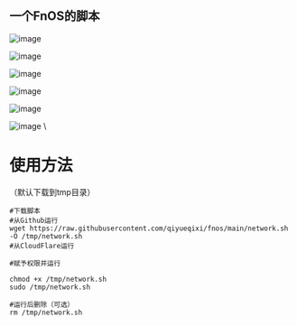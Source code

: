 ## 一个FnOS的脚本
![image](https://github.com/user-attachments/assets/69674873-9180-4b9c-9091-c8fd3d9c53d0)

![image](https://github.com/user-attachments/assets/ecd2a5eb-947c-4e3e-a37e-8960ce5dd128)

![image](https://github.com/user-attachments/assets/37acf916-84e4-4a80-a7eb-714cfab69d77)

![image](https://github.com/user-attachments/assets/fe7d44b0-a76c-4b42-ba1b-f58011c20c90)

![image](https://github.com/user-attachments/assets/5cb15a46-07a5-4e2e-89dc-bbf948d56acc)

![image](https://github.com/user-attachments/assets/8bce4669-4ad2-461d-bfbd-3922ceb939a8)
 \
# 使用方法
（默认下载到tmp目录）
```shell
#下载脚本
#从Github运行
wget https://raw.githubusercontent.com/qiyueqixi/fnos/main/network.sh -O /tmp/network.sh
#从CloudFlare运行

#赋予权限并运行

chmod +x /tmp/network.sh
sudo /tmp/network.sh

#运行后删除（可选）
rm /tmp/network.sh
```
